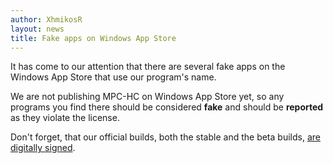 ```yaml
---
author: XhmikosR
layout: news
title: Fake apps on Windows App Store
---
```


It has come to our attention that there are several fake apps on the Windows App Store
that use our program's name.

We are not publishing MPC-HC on Windows App Store yet, so any programs you find there
should be considered **fake** and should be **reported** as they violate the license.

Don't forget, that our official builds, both the stable and the beta builds,
[are digitally signed](/2013/02/25/binaries-are-signed/).
